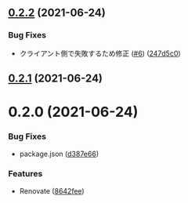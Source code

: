 ## [0.2.2](https://github.com/3-shake/twitter-api/compare/v0.2.1...v0.2.2) (2021-06-24)


### Bug Fixes

* クライアント側で失敗するため修正 ([#6](https://github.com/3-shake/twitter-api/issues/6)) ([247d5c0](https://github.com/3-shake/twitter-api/commit/247d5c0a920e3967818c9632da8b674fcc1160c2))



## [0.2.1](https://github.com/3-shake/twitter-api/compare/v0.2.0...v0.2.1) (2021-06-24)



# 0.2.0 (2021-06-24)


### Bug Fixes

* package.json ([d387e66](https://github.com/3-shake/twitter-api/commit/d387e66d90828d60006f7d459f35858aa2ad5e2e))


### Features

* Renovate ([8642fee](https://github.com/3-shake/twitter-api/commit/8642feeef3ca7a452e01a597da316bb46b68813a))



